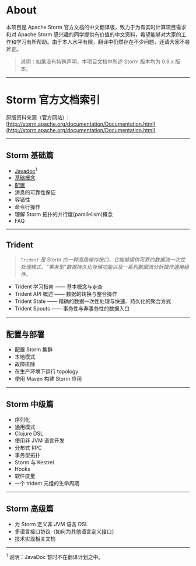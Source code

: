 # About
本项目是 Apache Storm 官方文档的中文翻译版，致力于为有实时计算项目需求和对 Apache Storm 感兴趣的同学提供有价值的中文资料，希望能够对大家的工作和学习有所帮助。由于本人水平有限，翻译中仍然存在不少问题，还请大家不吝斧正。

>说明：如果没有特殊声明，本项目文档中所述 Storm 版本均为 0.9.x 版本。

---

# Storm 官方文档索引

原版资料来源（官方网站）：[http://storm.apache.org/documentation/Documentation.html](http://storm.apache.org/documentation/Documentation.html)

---

## Storm 基础篇
- [Javadoc][1]<sup>1</sup>
- [基础概念][2]
- [配置][3]
- 消息的可靠性保证
- 容错性
- 命令行操作
- 理解 Storm 拓扑的并行度(parallelism)概念
- FAQ

---

## Trident

> _`Trident` 是 Storm 的一种高级操作接口，它能够提供可靠的数据流一次性处理模式、“事务型”数据持久化存储功能以及一系列数据流分析操作通用组件。_

- Trident 学习指南 —— 基本概念与走查
- Trident API 概述 —— 数据的转换与整合操作
- Trident State —— 精确的数据一次性处理与快速、持久化的聚合方式
- Trident Spouts —— 事务性与非事务性的数据入口

---

## 配置与部署

- 配置 Storm 集群
- 本地模式
- 故障排除
- 在生产环境下运行 topology
- 使用 Maven 构建 Storm 应用

---

## Storm 中级篇

- 序列化
- 通用模式
- Clojure DSL
- 使用非 JVM 语言开发
- 分布式 RPC
- 事务型拓扑
- Storm 与 Kestrel
- Hooks
- 软件度量
- 一个 trident 元组的生命周期

---

## Storm 高级篇

- 为 Storm 定义非 JVM 语言 DSL
- 多语言接口协议（如何为其他语言定义接口）
- 技术实现相关文档

---

<sup>1</sup> 说明：JavaDoc 暂时不在翻译计划之中。

[1]: http://storm.apache.org/javadoc/apidocs/index.html
[2]: https://github.com/weyo/Storm-Documents/blob/master/Manual/zh/Concepts.md
[3]: https://github.com/weyo/Storm-Documents/blob/master/Manual/zh/Configuration.md